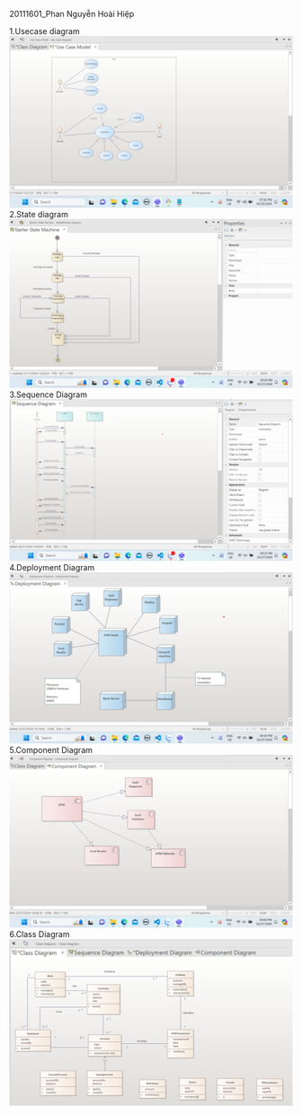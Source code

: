 20111601_Phan Nguyễn Hoài Hiệp

1.Usecase diagram
![c1](demo/c1.png)
2.State diagram
![c2](demo/c2.png)
3.Sequence Diagram
![c3](demo/c3.png)
4.Deployment Diagram
![c4](demo/c4.png)
5.Component Diagram
![c5](demo/c5.png)
6.Class Diagram
![c6](demo/c6.png)
